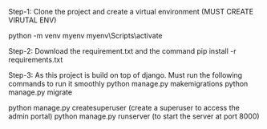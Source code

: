 Step-1: Clone the project and create a virtual environment (MUST CREATE VIRUTAL ENV)

  python -m venv myenv
  myenv\Scripts\activate

Step-2: Download the requirement.txt and the command pip install -r requirements.txt

Step-3: As this project is build on top of django. Must run the following commands to run it smoothly 
  python manage.py makemigrations
  python manage.py migrate 

  python manage.py createsuperuser (create a superuser to access the admin portal) 
  python manage.py runserver       (to start the server at port 8000) 
